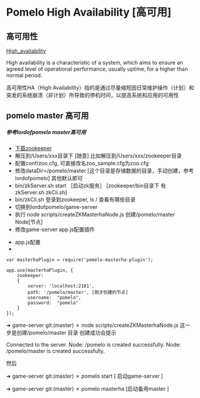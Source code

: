 # Pomelo High Availability [高可用]

## 高可用性
[High_availability](https://en.wikipedia.org/wiki/High_availability)

High availability is a characteristic of a system, which aims to ensure an agreed level of operational performance, usually uptime, for a higher than normal period.

高可用性HA（High Availability）指的是通过尽量缩短因日常维护操作（计划）和突发的系统崩溃（非计划）所导致的停机时间，以提高系统和应用的可用性

## pomelo master 高可用

##### 参考lordofpomelo master高可用

* [下载zookeeper](http://www-eu.apache.org/dist/zookeeper/)
* 解压到/Users/xxx目录下 [随意] 比如解压到/Users/xxx/zookeeper目录
* 配置conf/zoo.cfg, 可直接改名zoo_sample.cfg为zoo.cfg
* 修改dataDir=/pomelo/master [这个目录是存储数据的目录，手动创建，参考lordofpomelo] 其他默认即可
* bin/zkServer.sh start ［启动zk服务］ [zookeeper/bin目录下 有zkServer.sh zkCli.sh]
* bin/zkCli.sh 登录到zookeeper, ls / 查看有哪些目录 
* 切换到lordofpomelo/game-server 
* 执行 node scripts/createZKMasterhaNode.js 创建/pomelo/master Node[节点]
* 修改game-server app.js配置插件

- app.js配置
- 
```
var masterhaPlugin = require('pomelo-masterha-plugin');

app.use(masterhaPlugin, {
    zookeeper:
    {
        server: 'localhost:2181',
        path: '/pomelo/master', [刚才创建的节点]
        username:  "pomelo",
        password:  "pomelo"
    }
});

```

➜  game-server git:(master) ✗ node scripts/createZKMasterhaNode.js 
这一步是创建/pomelo/master 目录
创建成功会提示

Connected to the server.
Node: /pomelo is created successfully.
Node: /pomelo/master is created successfully.

然后

➜  game-server git:(master) ✗  pomelo start [ 启动game-server ]

➜  game-server git:(master) ✗  pomelo masterha [启动备用master ]


```

